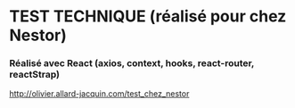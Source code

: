# TEST TECHNIQUE (réalisé pour chez Nestor)

### Réalisé avec React (axios, context, hooks, react-router, reactStrap)

http://olivier.allard-jacquin.com/test_chez_nestor